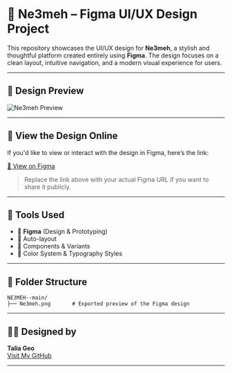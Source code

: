 # 🎨 Ne3meh – Figma UI/UX Design Project

This repository showcases the UI/UX design for **Ne3meh**, a stylish and thoughtful platform created entirely using **Figma**. The design focuses on a clean layout, intuitive navigation, and a modern visual experience for users.

---

## 📸 Design Preview

![Ne3meh Preview](Ne3meh.png)

---

## 🔗 View the Design Online

If you'd like to view or interact with the design in Figma, here’s the link:

[🔗 View on Figma](https://www.figma.com/file/your-figma-link-here)

> Replace the link above with your actual Figma URL if you want to share it publicly.

---

## 🧰 Tools Used

- 🎨 **Figma** (Design & Prototyping)
- 📐 Auto-layout
- 🧩 Components & Variants
- 🌈 Color System & Typography Styles

---

## 📁 Folder Structure

```
NE3MEH--main/
├── Ne3meh.png       # Exported preview of the Figma design
```

---

## 👩‍🎨 Designed by

**Talia Geo**  
[Visit My GitHub](https://github.com/TaliaGeo)

---




